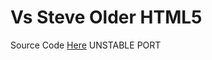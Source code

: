 # Vs Steve Older HTML5
Source Code [Here](https://github.com/mcagabe19/VsSteve-Source-Code-OLDER) UNSTABLE PORT
